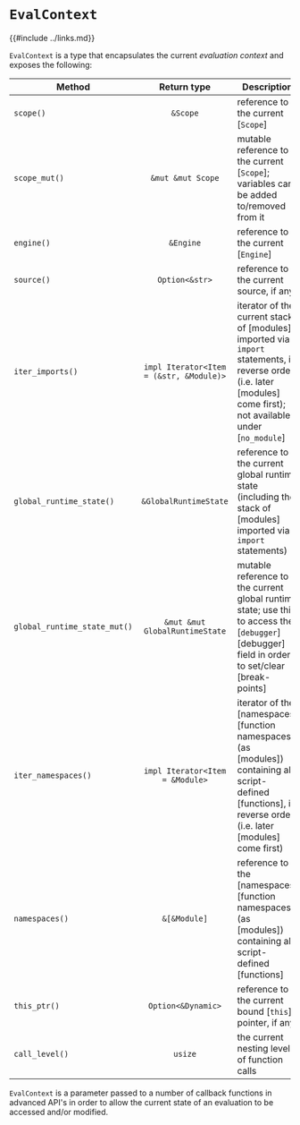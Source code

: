 `EvalContext`
=============

{{#include ../links.md}}

`EvalContext` is a type that encapsulates the current _evaluation context_ and exposes the following:

| Method                       |               Return type               | Description                                                                                                                                                        |
| ---------------------------- | :-------------------------------------: | ------------------------------------------------------------------------------------------------------------------------------------------------------------------ |
| `scope()`                    |                `&Scope`                 | reference to the current [`Scope`]                                                                                                                                 |
| `scope_mut()`                |            `&mut &mut Scope`            | mutable reference to the current [`Scope`]; variables can be added to/removed from it                                                                              |
| `engine()`                   |                `&Engine`                | reference to the current [`Engine`]                                                                                                                                |
| `source()`                   |             `Option<&str>`              | reference to the current source, if any                                                                                                                            |
| `iter_imports()`             | `impl Iterator<Item = (&str, &Module)>` | iterator of the current stack of [modules] imported via `import` statements, in reverse order (i.e. later [modules] come first); not available under [`no_module`] |
| `global_runtime_state()`     |          `&GlobalRuntimeState`          | reference to the current global runtime state (including the stack of [modules] imported via `import` statements)                                                  |
| `global_runtime_state_mut()` |     `&mut &mut GlobalRuntimeState`      | mutable reference to the current global runtime state; use this to access the [`debugger`][debugger] field in order to set/clear [break-points]                    |
| `iter_namespaces()`          |     `impl Iterator<Item = &Module>`     | iterator of the [namespaces][function namespaces] (as [modules]) containing all script-defined [functions], in reverse order (i.e. later [modules] come first)     |
| `namespaces()`               |              `&[&Module]`               | reference to the [namespaces][function namespaces] (as [modules]) containing all script-defined [functions]                                                        |
| `this_ptr()`                 |           `Option<&Dynamic>`            | reference to the current bound [`this`] pointer, if any                                                                                                            |
| `call_level()`               |                 `usize`                 | the current nesting level of function calls                                                                                                                        |

`EvalContext` is a parameter passed to a number of callback functions in advanced API's in order to
allow the current state of an evaluation to be accessed and/or modified.

